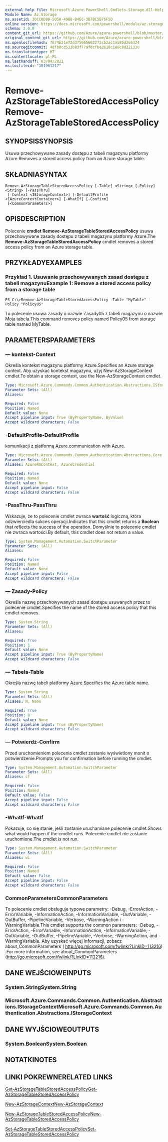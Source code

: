 ```yaml
---
external help file: Microsoft.Azure.PowerShell.Cmdlets.Storage.dll-Help.xml
Module Name: Az.Storage
ms.assetid: 30CC0D80-505A-4988-B4EC-3B7BC5B76F5D
online version: https://docs.microsoft.com/powershell/module/az.storage/remove-azstoragetablestoredaccesspolicy
schema: 2.0.0
content_git_url: https://github.com/Azure/azure-powershell/blob/master/src/Storage/Storage.Management/help/Remove-AzStorageTableStoredAccessPolicy.md
original_content_git_url: https://github.com/Azure/azure-powershell/blob/master/src/Storage/Storage.Management/help/Remove-AzStorageTableStoredAccessPolicy.md
ms.openlocfilehash: 7674b21e72d375665662272cb2ac1a585d266324
ms.sourcegitcommit: 4dfb0cc533b83f77afdcfbe2618c1e6c8d221330
ms.translationtype: MT
ms.contentlocale: pl-PL
ms.lasthandoff: 03/04/2021
ms.locfileid: "101961217"
---
```

# <span data-ttu-id="6ed05-101">Remove-AzStorageTableStoredAccessPolicy</span><span class="sxs-lookup"><span data-stu-id="6ed05-101">Remove-AzStorageTableStoredAccessPolicy</span></span>

## <span data-ttu-id="6ed05-102">SYNOPSIS</span><span class="sxs-lookup"><span data-stu-id="6ed05-102">SYNOPSIS</span></span>
<span data-ttu-id="6ed05-103">Usuwa przechowywane zasady dostępu z tabeli magazynu platformy Azure.</span><span class="sxs-lookup"><span data-stu-id="6ed05-103">Removes a stored access policy from an Azure storage table.</span></span>

## <span data-ttu-id="6ed05-104">SKŁADNIA</span><span class="sxs-lookup"><span data-stu-id="6ed05-104">SYNTAX</span></span>

```
Remove-AzStorageTableStoredAccessPolicy [-Table] <String> [-Policy] <String> [-PassThru]
 [-Context <IStorageContext>] [-DefaultProfile <IAzureContextContainer>] [-WhatIf] [-Confirm]
 [<CommonParameters>]
```

## <span data-ttu-id="6ed05-105">OPIS</span><span class="sxs-lookup"><span data-stu-id="6ed05-105">DESCRIPTION</span></span>
<span data-ttu-id="6ed05-106">Polecenie **cmdlet Remove-AzStorageTableStoredAccessPolicy** usuwa przechowywane zasady dostępu z tabeli magazynu platformy Azure.</span><span class="sxs-lookup"><span data-stu-id="6ed05-106">The **Remove-AzStorageTableStoredAccessPolicy** cmdlet removes a stored access policy from an Azure storage table.</span></span>

## <span data-ttu-id="6ed05-107">PRZYKŁADY</span><span class="sxs-lookup"><span data-stu-id="6ed05-107">EXAMPLES</span></span>

### <span data-ttu-id="6ed05-108">Przykład 1. Usuwanie przechowywanych zasad dostępu z tabeli magazynu</span><span class="sxs-lookup"><span data-stu-id="6ed05-108">Example 1: Remove a stored access policy from a storage table</span></span>
```
PS C:\>Remove-AzStorageTableStoredAccessPolicy -Table "MyTable" -Policy "Policy05"
```

<span data-ttu-id="6ed05-109">To polecenie usuwa zasady o nazwie Zasady05 z tabeli magazynu o nazwie Moja tabela.</span><span class="sxs-lookup"><span data-stu-id="6ed05-109">This command removes policy named Policy05 from storage table named MyTable.</span></span>

## <span data-ttu-id="6ed05-110">PARAMETERS</span><span class="sxs-lookup"><span data-stu-id="6ed05-110">PARAMETERS</span></span>

### <span data-ttu-id="6ed05-111">— kontekst</span><span class="sxs-lookup"><span data-stu-id="6ed05-111">-Context</span></span>
<span data-ttu-id="6ed05-112">Określa kontekst magazynu platformy Azure.</span><span class="sxs-lookup"><span data-stu-id="6ed05-112">Specifies an Azure storage context.</span></span>
<span data-ttu-id="6ed05-113">Aby uzyskać kontekst magazynu, użyj New-AzStorageContext cmdlet.</span><span class="sxs-lookup"><span data-stu-id="6ed05-113">To obtain a storage context, use the New-AzStorageContext cmdlet.</span></span>

```yaml
Type: Microsoft.Azure.Commands.Common.Authentication.Abstractions.IStorageContext
Parameter Sets: (All)
Aliases:

Required: False
Position: Named
Default value: None
Accept pipeline input: True (ByPropertyName, ByValue)
Accept wildcard characters: False
```

### <span data-ttu-id="6ed05-114">-DefaultProfile</span><span class="sxs-lookup"><span data-stu-id="6ed05-114">-DefaultProfile</span></span>
<span data-ttu-id="6ed05-115">komunikacji z platformą Azure.</span><span class="sxs-lookup"><span data-stu-id="6ed05-115">communication with Azure.</span></span>

```yaml
Type: Microsoft.Azure.Commands.Common.Authentication.Abstractions.Core.IAzureContextContainer
Parameter Sets: (All)
Aliases: AzureRmContext, AzureCredential

Required: False
Position: Named
Default value: None
Accept pipeline input: False
Accept wildcard characters: False
```

### <span data-ttu-id="6ed05-116">-PassThru</span><span class="sxs-lookup"><span data-stu-id="6ed05-116">-PassThru</span></span>
<span data-ttu-id="6ed05-117">Wskazuje, że to polecenie cmdlet zwraca **wartość** logiczną, która odzwierciedla sukces operacji.</span><span class="sxs-lookup"><span data-stu-id="6ed05-117">Indicates that this cmdlet returns a **Boolean** that reflects the success of the operation.</span></span>
<span data-ttu-id="6ed05-118">Domyślnie to polecenie cmdlet nie zwraca wartości.</span><span class="sxs-lookup"><span data-stu-id="6ed05-118">By default, this cmdlet does not return a value.</span></span>

```yaml
Type: System.Management.Automation.SwitchParameter
Parameter Sets: (All)
Aliases:

Required: False
Position: Named
Default value: None
Accept pipeline input: False
Accept wildcard characters: False
```

### <span data-ttu-id="6ed05-119">— Zasady</span><span class="sxs-lookup"><span data-stu-id="6ed05-119">-Policy</span></span>
<span data-ttu-id="6ed05-120">Określa nazwę przechowywanych zasad dostępu usuwanych przez to polecenie cmdlet.</span><span class="sxs-lookup"><span data-stu-id="6ed05-120">Specifies the name of the stored access policy that this cmdlet removes.</span></span>

```yaml
Type: System.String
Parameter Sets: (All)
Aliases:

Required: True
Position: 1
Default value: None
Accept pipeline input: True (ByPropertyName)
Accept wildcard characters: False
```

### <span data-ttu-id="6ed05-121">— Tabela</span><span class="sxs-lookup"><span data-stu-id="6ed05-121">-Table</span></span>
<span data-ttu-id="6ed05-122">Określa nazwę tabeli platformy Azure.</span><span class="sxs-lookup"><span data-stu-id="6ed05-122">Specifies the Azure table name.</span></span>

```yaml
Type: System.String
Parameter Sets: (All)
Aliases: N, Name

Required: True
Position: 0
Default value: None
Accept pipeline input: True (ByPropertyName)
Accept wildcard characters: False
```

### <span data-ttu-id="6ed05-123">— Potwierdź</span><span class="sxs-lookup"><span data-stu-id="6ed05-123">-Confirm</span></span>
<span data-ttu-id="6ed05-124">Przed uruchomieniem polecenia cmdlet zostanie wyświetlony monit o potwierdzenie.</span><span class="sxs-lookup"><span data-stu-id="6ed05-124">Prompts you for confirmation before running the cmdlet.</span></span>

```yaml
Type: System.Management.Automation.SwitchParameter
Parameter Sets: (All)
Aliases: cf

Required: False
Position: Named
Default value: False
Accept pipeline input: False
Accept wildcard characters: False
```

### <span data-ttu-id="6ed05-125">-WhatIf</span><span class="sxs-lookup"><span data-stu-id="6ed05-125">-WhatIf</span></span>
<span data-ttu-id="6ed05-126">Pokazuje, co się stanie, jeśli zostanie uruchamiane polecenie cmdlet.</span><span class="sxs-lookup"><span data-stu-id="6ed05-126">Shows what would happen if the cmdlet runs.</span></span>
<span data-ttu-id="6ed05-127">Polecenie cmdlet nie zostanie uruchomione.</span><span class="sxs-lookup"><span data-stu-id="6ed05-127">The cmdlet is not run.</span></span>

```yaml
Type: System.Management.Automation.SwitchParameter
Parameter Sets: (All)
Aliases: wi

Required: False
Position: Named
Default value: False
Accept pipeline input: False
Accept wildcard characters: False
```

### <span data-ttu-id="6ed05-128">CommonParameters</span><span class="sxs-lookup"><span data-stu-id="6ed05-128">CommonParameters</span></span>
<span data-ttu-id="6ed05-129">To polecenie cmdlet obsługuje typowe parametry: -Debug, -ErrorAction, -ErrorVariable, -InformationAction, -InformationVariable, -OutVariable, -OutBuffer, -PipelineVariable, -Verbose, -WarningAction i -WarningVariable.</span><span class="sxs-lookup"><span data-stu-id="6ed05-129">This cmdlet supports the common parameters: -Debug, -ErrorAction, -ErrorVariable, -InformationAction, -InformationVariable, -OutVariable, -OutBuffer, -PipelineVariable, -Verbose, -WarningAction, and -WarningVariable.</span></span> <span data-ttu-id="6ed05-130">Aby uzyskać więcej informacji, zobacz about_CommonParameters ( http://go.microsoft.com/fwlink/?LinkID=113216) .</span><span class="sxs-lookup"><span data-stu-id="6ed05-130">For more information, see about_CommonParameters (http://go.microsoft.com/fwlink/?LinkID=113216).</span></span>

## <span data-ttu-id="6ed05-131">DANE WEJŚCIOWE</span><span class="sxs-lookup"><span data-stu-id="6ed05-131">INPUTS</span></span>

### <span data-ttu-id="6ed05-132">System.String</span><span class="sxs-lookup"><span data-stu-id="6ed05-132">System.String</span></span>

### <span data-ttu-id="6ed05-133">Microsoft.Azure.Commands.Common.Authentication.Abstractions.IStorageContext</span><span class="sxs-lookup"><span data-stu-id="6ed05-133">Microsoft.Azure.Commands.Common.Authentication.Abstractions.IStorageContext</span></span>

## <span data-ttu-id="6ed05-134">DANE WYJŚCIOWE</span><span class="sxs-lookup"><span data-stu-id="6ed05-134">OUTPUTS</span></span>

### <span data-ttu-id="6ed05-135">System.Boolean</span><span class="sxs-lookup"><span data-stu-id="6ed05-135">System.Boolean</span></span>

## <span data-ttu-id="6ed05-136">NOTATKI</span><span class="sxs-lookup"><span data-stu-id="6ed05-136">NOTES</span></span>

## <span data-ttu-id="6ed05-137">LINKI POKREWNE</span><span class="sxs-lookup"><span data-stu-id="6ed05-137">RELATED LINKS</span></span>

[<span data-ttu-id="6ed05-138">Get-AzStorageTableStoredAccessPolicy</span><span class="sxs-lookup"><span data-stu-id="6ed05-138">Get-AzStorageTableStoredAccessPolicy</span></span>](./Get-AzStorageTableStoredAccessPolicy.md)

[<span data-ttu-id="6ed05-139">New-AzStorageContext</span><span class="sxs-lookup"><span data-stu-id="6ed05-139">New-AzStorageContext</span></span>](./New-AzStorageContext.md)

[<span data-ttu-id="6ed05-140">New-AzStorageTableStoredAccessPolicy</span><span class="sxs-lookup"><span data-stu-id="6ed05-140">New-AzStorageTableStoredAccessPolicy</span></span>](./New-AzStorageTableStoredAccessPolicy.md)

[<span data-ttu-id="6ed05-141">Set-AzStorageTableStoredAccessPolicy</span><span class="sxs-lookup"><span data-stu-id="6ed05-141">Set-AzStorageTableStoredAccessPolicy</span></span>](./Set-AzStorageTableStoredAccessPolicy.md)
